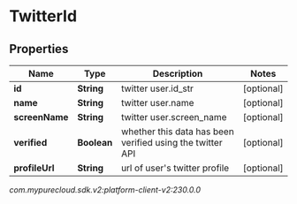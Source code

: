 # TwitterId


## Properties

| Name | Type | Description | Notes |
| ------------ | ------------- | ------------- | ------------- |
| **id** | **String** | twitter user.id_str |  [optional] |
| **name** | **String** | twitter user.name |  [optional] |
| **screenName** | **String** | twitter user.screen_name |  [optional] |
| **verified** | **Boolean** | whether this data has been verified using the twitter API |  [optional] |
| **profileUrl** | **String** | url of user's twitter profile |  [optional] |




_com.mypurecloud.sdk.v2:platform-client-v2:230.0.0_
